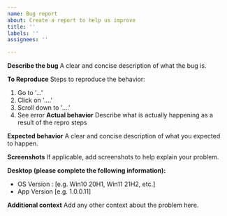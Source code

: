 ```yaml
---
name: Bug report
about: Create a report to help us improve
title: ''
labels: ''
assignees: ''

---
```


**Describe the bug**
A clear and concise description of what the bug is.

**To Reproduce**
Steps to reproduce the behavior:
1. Go to '...'
2. Click on '....'
3. Scroll down to '....'
4. See error
**Actual behavior**
Describe what is actually happening as a result of the repro steps

**Expected behavior**
A clear and concise description of what you expected to happen.

**Screenshots**
If applicable, add screenshots to help explain your problem.

**Desktop (please complete the following information):**
 - OS Version : [e.g. Win10 20H1, Win11 21H2, etc.]
 - App Version [e.g. 1.0.0.11]

**Additional context**
Add any other context about the problem here.
